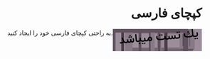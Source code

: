 <h1 align="right">
  کپچای فارسی
</h1>

<p align="right">
  <img src="./example.png" align="right">
  به راحتی کپچای فارسی خود را ایجاد کنید.
</p>

